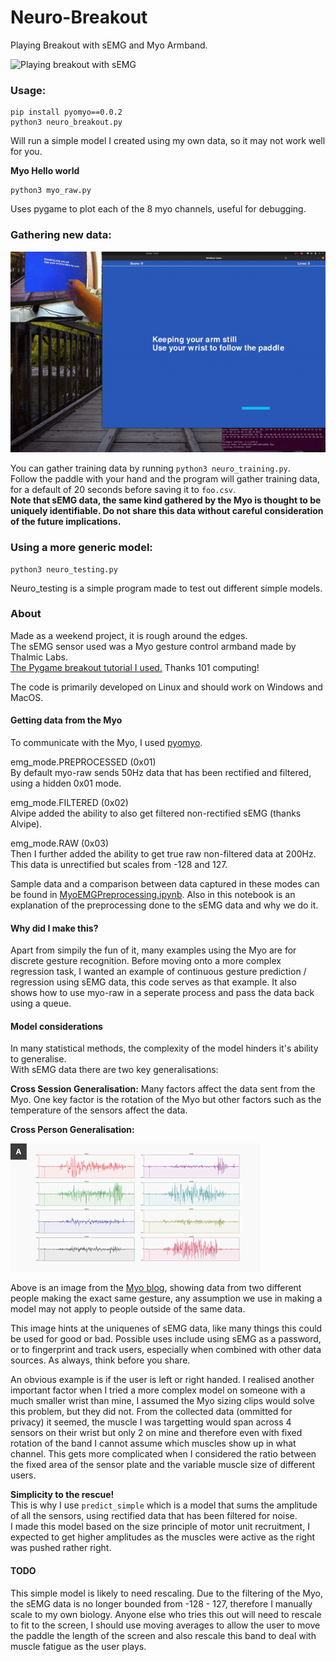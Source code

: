 # Neuro-Breakout

Playing Breakout with sEMG and Myo Armband.

![Playing breakout with sEMG](media/Breakout.gif?raw=true "Breakout")

### Usage:
```
pip install pyomyo==0.0.2
python3 neuro_breakout.py
```
Will run a simple model I created using my own data, so it may not work well for you. 

**Myo Hello world**
```
python3 myo_raw.py
```
Uses pygame to plot each of the 8 myo channels, useful for debugging.  

### Gathering new data:
![Generate labels by swinging your hand left to right.](media/Training.gif?raw=true)

You can gather training data by running `` python3 neuro_training.py ``.  
Follow the paddle with your hand and the program will gather training data, for a default of 20 seconds before saving it to ``foo.csv``.  
**Note that sEMG data, the same kind gathered by the Myo is thought to be uniquely identifiable. Do not share this data without careful consideration of the future implications.**  

### Using a more generic model:
```
python3 neuro_testing.py
```
Neuro_testing is a simple program made to test out different simple models. 

### About
Made as a weekend project, it is rough around the edges.  
The sEMG sensor used was a Myo gesture control armband made by Thalmic Labs.   
[The Pygame breakout tutorial I used.](https://www.101computing.net/breakout-tutorial-using-pygame-getting-started/) Thanks 101 computing!    

The code is primarily developed on Linux and should work on Windows and MacOS.  

#### Getting data from the Myo
To communicate with the Myo, I used [pyomyo](https://github.com/PerlinWarp/pyomyo). 

emg_mode.PREPROCESSED (0x01)  
By default myo-raw sends 50Hz data that has been rectified and filtered, using a hidden 0x01 mode.  

emg_mode.FILTERED (0x02)  
Alvipe added the ability to also get filtered non-rectified sEMG (thanks Alvipe).  

emg_mode.RAW (0x03)  
Then I further added the ability to get true raw non-filtered data at 200Hz. This data is unrectified but scales from -128 and 127.  

Sample data and a comparison between data captured in these modes can be found in [MyoEMGPreprocessing.ipynb](Notebooks/MyoModesCompared/MyoEMGPreprocessing.ipynb). Also in this notebook is an explanation of the preprocessing done to the sEMG data and why we do it.  

#### Why did I make this?
Apart from simpily the fun of it, many examples using the Myo are for discrete gesture recognition. Before moving onto a more complex regression task, I wanted an example of continuous gesture prediction / regression using sEMG data, this code serves as that example. It also shows how to use myo-raw in a seperate process and pass the data back using a queue.

#### Model considerations
In many statistical methods, the complexity of the model hinders it's ability to generalise.  
With sEMG data there are two key generalisations:  

**Cross Session Generalisation:**
Many factors affect the data sent from the Myo. One key factor is the rotation of the Myo but other factors such as the temperature of the sensors affect the data.  


**Cross Person Generalisation:**

![Myo data from two different people from Myo.com](media/Myo-Blog-Signals.gif?raw=true)  

Above is an image from the [Myo blog](https://developerblog.myo.com/big-data/), showing data from two different people making the exact same gesture, any assumption we use in making a model may not apply to people outside of the same data.   

This image hints at the uniquenes of sEMG data, like many things this could be used for good or bad. Possible uses include using sEMG as a password, or to fingerprint and track users, especially when combined with other data sources. As always, think before you share.      

An obvious example is if the user is left or right handed. I realised another important factor when I tried a more complex model on someone with a much smaller wrist than mine, I assumed the Myo sizing clips would solve this problem, but they did not. From the collected data (ommitted for privacy) it seemed, the muscle I was targetting would span across 4 sensors on their wrist but only 2 on mine and therefore even with fixed rotation of the band I cannot assume which muscles show up in what channel. This gets more complicated when I considered the ratio between the fixed area of the sensor plate and the variable muscle size of different users.    

**Simplicity to the rescue!**  
This is why I use ``predict_simple`` which is a model that sums the amplitude of all the sensors, using rectified data that has been filtered for noise.  
I made this model based on the size principle of motor unit recruitment, I expected to get higher amplitudes as the muscles were active as the right was pushed rather right.

#### TODO
This simple model is likely to need rescaling. Due to the filtering of the Myo, the sEMG data is no longer bounded from -128 - 127, therefore I manually scale to my own biology. Anyone else who tries this out will need to rescale to fit to the screen, I should use moving averages to allow the user to move the paddle the length of the screen and also rescale this band to deal with muscle fatigue as the user plays. 

